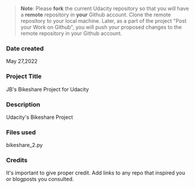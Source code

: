 >**Note**: Please **fork** the current Udacity repository so that you will have a **remote** repository in **your** Github account. Clone the remote repository to your local machine. Later, as a part of the project "Post your Work on Github", you will push your proposed changes to the remote repository in your Github account.

### Date created
May 27,2022

### Project Title
JB's Bikeshare Project for Udacity

### Description
Udacity's Bikeshare Project

### Files used
bikeshare_2.py

### Credits
It's important to give proper credit. Add links to any repo that inspired you or blogposts you consulted.

